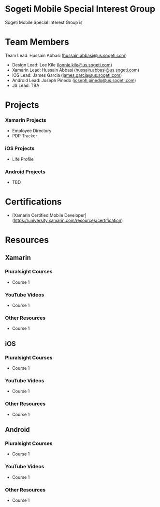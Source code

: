 # Sogeti Mobile Special Interest Group
Sogeti Mobile Special Interest Group is

# Team Members
Team Lead: Hussain Abbasi (hussain.abbasi@us.sogeti.com)

* Design Lead:  Lee Kile (lonnie.kile@us.sogeti.com)
* Xamarin Lead: Hussain Abbasi (hussain.abbasi@us.sogeti.com)
* iOS Lead: James Garcia (james.garcia@us.sogeti.com)
* Android Lead: Joseph Pinedo (joseph.pinedo@us.sogeti.com)
* JS Lead: TBA

# Projects
### Xamarin Projects
* Employee Directory
* PDP Tracker

### iOS Projects
* Life Profile

### Android Projects
* TBD

# Certifications
* [Xamarin Certified Mobile Developer] (https://university.xamarin.com/resources/certification)

# Resources
## Xamarin
### Pluralsight Courses
* Course 1

### YouTube Videos
* Course 1

### Other Resources
* Course 1

## iOS
### Pluralsight Courses
* Course 1

### YouTube Videos
* Course 1

### Other Resources
* Course 1

## Android
### Pluralsight Courses
* Course 1

### YouTube Videos
* Course 1

### Other Resources
* Course 1
